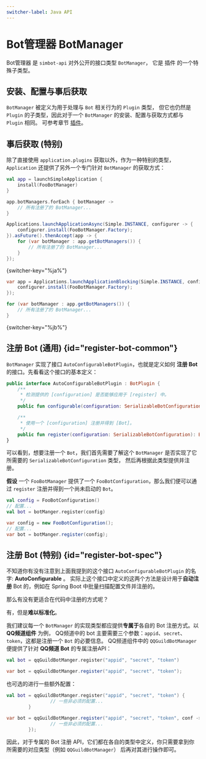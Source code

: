```yaml
---
switcher-label: Java API
---
```


# Bot管理器 BotManager

Bot管理器 是 `simbot-api` 对外公开的接口类型 `BotManager`，
它是
<tooltip term="插件"><control>插件</control></tooltip>
的一个特殊子类型。

## 安装、配置与事后获取

`BotManager` 被定义为用于处理与 `Bot` 相关行为的 `Plugin` 类型，
但它也仍然是 `Plugin` 的子类型，因此对于一个 `BotManager` 
的安装、配置与获取方式都与 `Plugin` 相同。
可参考章节 [插件](plugin.md)。

## 事后获取 (特别)

除了直接使用 `application.plugins` 获取以外，作为一种特别的类型，
`Application` 还提供了另外一个专门针对 `BotManager` 的获取方式：

<tabs group="code">
<tab title="Kotlin" group-key="Kotlin">

```Kotlin
val app = launchSimpleApplication {
    install(FooBotManager)
}

app.botManagers.forEach { botManager ->
    // 所有注册了的 BotManager...
}
```

</tab>
<tab title="Java" group-key="Java">

```Java
Applications.launchApplicationAsync(Simple.INSTANCE, configurer -> {
    configurer.install(FooBotManager.Factory);
}).asFuture().thenAccept(app -> {
    for (var botManager : app.getBotManagers()) {
        // 所有注册了的 BotManager...
    }
});
```
{switcher-key="%ja%"}

```Java
var app = Applications.launchApplicationBlocking(Simple.INSTANCE, configurer -> {
    configurer.install(FooBotManager.Factory);
});

for (var botManager : app.getBotManagers()) {
    // 所有注册了的 BotManager...
}
```
{switcher-key="%jb%"}

</tab>
</tabs>

## 注册 Bot (通用) {id="register-bot-common"}

`BotManager` 实现了接口 `AutoConfigurableBotPlugin`，也就是定义如何 **注册 Bot** 的接口。先看看这个接口的基本定义：

```Kotlin
public interface AutoConfigurableBotPlugin : BotPlugin {
    /**
     * 检测提供的 [configuration] 是否能够应用于 [register] 中。
     */
    public fun configurable(configuration: SerializableBotConfiguration): Boolean

    /**
     * 使用一个 [configuration] 注册并得到 [Bot]。
     */
    public fun register(configuration: SerializableBotConfiguration): Bot
}
```

可以看到，想要注册一个 `Bot`，我们首先需要了解这个 `BotManager` 是否实现了它所需要的 `SerializableBotConfiguration` 类型，
然后再根据此类型提供并注册。

**假设** 一个 `FooBotManager` 提供了一个 `FooBotConfiguration`，那么我们便可以通过 `register` 注册并得到一个尚未启动的 `Bot`。

<tabs group="code">
<tab title="Kotlin" group-key="Kotlin">

```Kotlin
val config = FooBotConfiguration()
// 配置...
val bot = botManger.register(config)
```

</tab>
<tab title="Java" group-key="Java">

```Java
var config = new FooBotConfiguration();
// 配置...
var bot = botManger.register(config);
```

</tab>
</tabs>

## 注册 Bot (特别) {id="register-bot-spec"}

不知道你有没有注意到上面我提到的这个接口 `AutoConfigurableBotPlugin` 的名字: **AutoConfigurable** 。
实际上这个接口中定义的这两个方法是设计用于**自动注册** Bot 的，例如在 Spring Boot 中批量扫描配置文件并注册的。

那么有没有更适合在代码中注册的方式呢？

有，但是**难以标准化**。

我们建议每一个 `BotManager` 的实现类型都应提供**专属于**各自的 Bot 注册方式。以 **QQ频道组件** 为例，
QQ频道中的 bot 主要需要三个参数：`appid`、`secret`、`token`，这都是注册一个 `Bot` 的必要信息。
QQ频道组件中的 `QQGuildBotManager` 便提供了针对 **QQ频道 Bot** 的专属注册API：

<tabs group="code">
<tab title="Kotlin" group-key="Kotlin">

```Kotlin
val bot = qqGuildBotManger.register("appid", "secret", "token")
```

</tab>
<tab title="Java" group-key="Java">

```Java
var bot = qqGuildBotManger.register("appid", "secret", "token");
```

</tab>
</tabs>

也可选的进行一些额外配置：

<tabs group="code">
<tab title="Kotlin" group-key="Kotlin">

```Kotlin
val bot = qqGuildBotManger.register("appid", "secret", "token") {
                // 一些非必须的配置...
        }
```

</tab>
<tab title="Java" group-key="Java">

```Java
var bot = qqGuildBotManger.register("appid", "secret", "token", conf -> {
                // 一些非必须的配置...
        });
```

</tab>
</tabs>

因此，对于专属的 Bot 注册 API，它们都在各自的类型中定义，你只需要拿到你所需要的对应类型（例如 `QQGuildBotManager`）
后再对其进行操作即可。